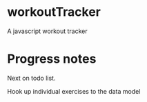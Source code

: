 # workoutTracker
A javascript workout tracker

# Progress notes

Next on todo list.

Hook up individual exercises to the data model

